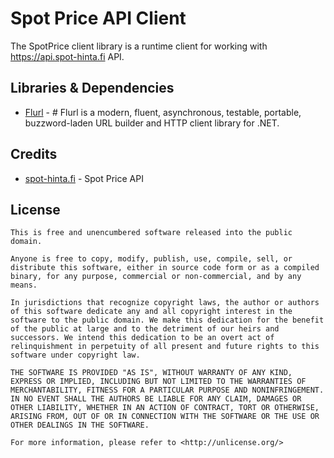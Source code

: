 # Spot Price API Client
The SpotPrice client library is a runtime client for working with https://api.spot-hinta.fi API.

## **Libraries & Dependencies**
 - [Flurl](https://flurl.dev/) - # Flurl is a modern, fluent, asynchronous, testable, portable, buzzword-laden URL builder and HTTP client library for .NET.

## Credits
 - [spot-hinta.fi](https://spot-hinta.fi/) - Spot Price API


## License
 ```
This is free and unencumbered software released into the public domain.

Anyone is free to copy, modify, publish, use, compile, sell, or
distribute this software, either in source code form or as a compiled
binary, for any purpose, commercial or non-commercial, and by any
means.

In jurisdictions that recognize copyright laws, the author or authors
of this software dedicate any and all copyright interest in the
software to the public domain. We make this dedication for the benefit
of the public at large and to the detriment of our heirs and
successors. We intend this dedication to be an overt act of
relinquishment in perpetuity of all present and future rights to this
software under copyright law.

THE SOFTWARE IS PROVIDED "AS IS", WITHOUT WARRANTY OF ANY KIND,
EXPRESS OR IMPLIED, INCLUDING BUT NOT LIMITED TO THE WARRANTIES OF
MERCHANTABILITY, FITNESS FOR A PARTICULAR PURPOSE AND NONINFRINGEMENT.
IN NO EVENT SHALL THE AUTHORS BE LIABLE FOR ANY CLAIM, DAMAGES OR
OTHER LIABILITY, WHETHER IN AN ACTION OF CONTRACT, TORT OR OTHERWISE,
ARISING FROM, OUT OF OR IN CONNECTION WITH THE SOFTWARE OR THE USE OR
OTHER DEALINGS IN THE SOFTWARE.

For more information, please refer to <http://unlicense.org/>
```
